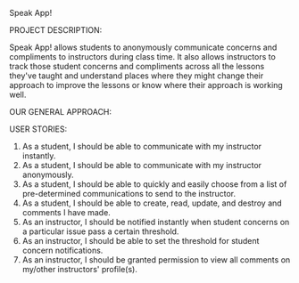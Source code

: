Speak App!

PROJECT DESCRIPTION:

Speak App! allows students to anonymously communicate concerns and compliments to instructors during class time. It also allows instructors to track those student concerns and compliments across all the lessons they've taught and understand places where they might change their approach to improve the lessons or know where their approach is working well.

OUR GENERAL APPROACH:



USER STORIES:

1. As a student, I should be able to communicate with my instructor instantly.  
2. As a student, I should be able to communicate with my instructor anonymously.  
3. As a student, I should be able to quickly and easily choose from a list of pre-determined communications to send to the
   instructor.  
4. As a student, I should be able to create, read, update, and destroy and comments I have made.  
5. As an instructor, I should be notified instantly when student concerns on a particular issue pass a certain threshold.  
6. As an instructor, I should be able to set the threshold for student concern notifications.  
7. As an instructor, I should be granted permission to view all comments on my/other instructors' profile(s).  

